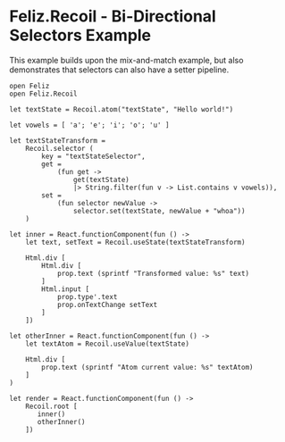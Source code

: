 ﻿# Feliz.Recoil - Bi-Directional Selectors Example

This example builds upon the mix-and-match example, 
but also demonstrates that selectors can also have a
setter pipeline.

```fsharp:recoil-bidirectionalselectors
open Feliz
open Feliz.Recoil

let textState = Recoil.atom("textState", "Hello world!")

let vowels = [ 'a'; 'e'; 'i'; 'o'; 'u' ]

let textStateTransform =
    Recoil.selector (
        key = "textStateSelector", 
        get = 
            (fun get ->
                get(textState)
                |> String.filter(fun v -> List.contains v vowels)),
        set =
            (fun selector newValue ->
                selector.set(textState, newValue + "whoa"))
    )

let inner = React.functionComponent(fun () ->
    let text, setText = Recoil.useState(textStateTransform)

    Html.div [
        Html.div [
            prop.text (sprintf "Transformed value: %s" text)
        ]
        Html.input [
            prop.type'.text
            prop.onTextChange setText
        ]
    ])

let otherInner = React.functionComponent(fun () ->
    let textAtom = Recoil.useValue(textState)

    Html.div [
        prop.text (sprintf "Atom current value: %s" textAtom)
    ]
)

let render = React.functionComponent(fun () ->
    Recoil.root [
       inner()
       otherInner()
    ])
```
